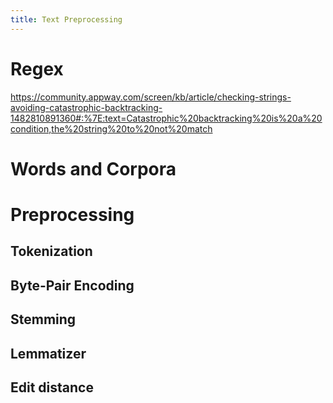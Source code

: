 ```yaml
---
title: Text Preprocessing
---
```


# Regex

https://community.appway.com/screen/kb/article/checking-strings-avoiding-catastrophic-backtracking-1482810891360#:%7E:text=Catastrophic%20backtracking%20is%20a%20condition,the%20string%20to%20not%20match

# Words and Corpora

# Preprocessing

## Tokenization

## Byte-Pair Encoding

## Stemming

## Lemmatizer

## Edit distance